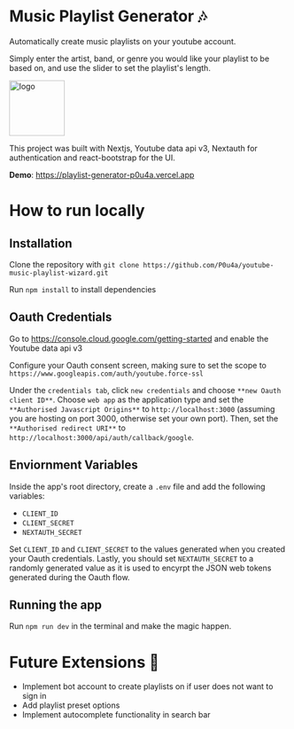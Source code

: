 # Music Playlist Generator 🎶

Automatically create music playlists on your youtube account.

Simply enter the artist, band, or genre you would like your playlist to be based on, and use the slider to set the playlist's length. 

<img src='https://user-images.githubusercontent.com/66873325/180650652-60437fc3-037a-4a55-927b-2564d38cd70f.svg' alt='logo' width='100' height='100'/>

This project was built with Nextjs, Youtube data api v3, Nextauth for authentication and react-bootstrap for the UI. 

<b>Demo</b>: https://playlist-generator-p0u4a.vercel.app

# How to run locally

## Installation
Clone the repository with ```git clone https://github.com/P0u4a/youtube-music-playlist-wizard.git``` 

Run ```npm install``` to install dependencies
## Oauth Credentials
Go to https://console.cloud.google.com/getting-started and enable
the Youtube data api v3

Configure your Oauth consent screen, making sure to set the scope
to ```https://www.googleapis.com/auth/youtube.force-ssl```

Under the ```credentials tab```, click ```new credentials``` and choose ```**new
Oauth client ID**```. Choose `web app` as the application type and set the
`**Authorised Javascript Origins**` to ```http://localhost:3000```
(assuming you are hosting on port 3000, otherwise set your own port).
Then, set the `**Authorised redirect URI**` to ```http://localhost:3000/api/auth/callback/google```.
## Enviornment Variables
Inside the app's root directory, create a ```.env``` file and add the following variables:
 * ```CLIENT_ID```
 * ```CLIENT_SECRET```
 * ```NEXTAUTH_SECRET```

Set ```CLIENT_ID``` and ```CLIENT_SECRET``` to the values generated when you created your
Oauth credentials. Lastly, you should set ```NEXTAUTH_SECRET``` to a randomly generated value as it 
is used to encyrpt the JSON web tokens generated during the Oauth flow.
## Running the app
Run ```npm run dev``` in the terminal and make the magic happen.

# Future Extensions 🔮
* Implement bot account to create playlists on if user does not want to sign in
* Add playlist preset options
* Implement autocomplete functionality in search bar
